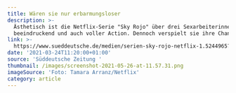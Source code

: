 ```yaml
---
title: Wären sie nur erbarmungsloser
description: >-
  Ästhetisch ist die Netflix-Serie "Sky Rojo" über drei Sexarbeiterinnen zwar
  beeindruckend und auch voller Action. Dennoch verspielt sie ihre Chance.
link: >-
  https://www.sueddeutsche.de/medien/serien-sky-rojo-netflix-1.5244965?reduced=true
date: '2021-03-24T11:20:00+01:00'
source: 'Süddeutsche Zeitung '
thumbnail: /images/screenshot-2021-05-26-at-11.57.31.png
imageSource: 'Foto: Tamara Arranz/Netflix'
category: article
---
```


